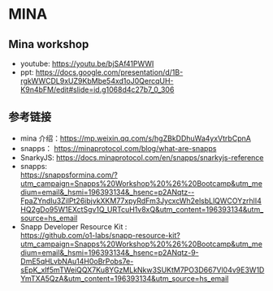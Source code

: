 # MINA


## Mina workshop

- youtube: <https://youtu.be/bjSAf41PWWI>
- ppt: <https://docs.google.com/presentation/d/1B-rgkWWCDL9xUZ9KbMbe54xd1oJ0QercqUH-K9n4bFM/edit#slide=id.g1068d4c27b7_0_306>

## 参考链接

- mina 介绍：<https://mp.weixin.qq.com/s/hgZBkDDhuWa4yxVtrbCpnA>
- snapps： <https://minaprotocol.com/blog/what-are-snapps>
- SnarkyJS: <https://docs.minaprotocol.com/en/snapps/snarkyjs-reference>
- snapps:  
  <https://snappsformina.com/?utm_campaign=Snapps%20Workshop%20%26%20Bootcamp&utm_medium=email&_hsmi=196393134&_hsenc=p2ANqtz--FpaZYndIu3ZilPt26ibjvkXKM77xpyRdFm3JycxcWh2elsbLlQWCOYzrhlI4HQ2gDo95W1EXctSgv1Q_URTcuH1v8xQ&utm_content=196393134&utm_source=hs_email>
- Snapp Developer Resource Kit :  
  <https://github.com/o1-labs/snapp-resource-kit?utm_campaign=Snapps%20Workshop%20%26%20Bootcamp&utm_medium=email&_hsmi=196393134&_hsenc=p2ANqtz-9-DmE5qHLvbNAu14H0oBrPobs7e-sEpK_xIf5mTWeiQQX7Ku8YGzMLkNkw3SUKtM7PO3D667Vl04v9E3W1DYmTXA5QzA&utm_content=196393134&utm_source=hs_email>
